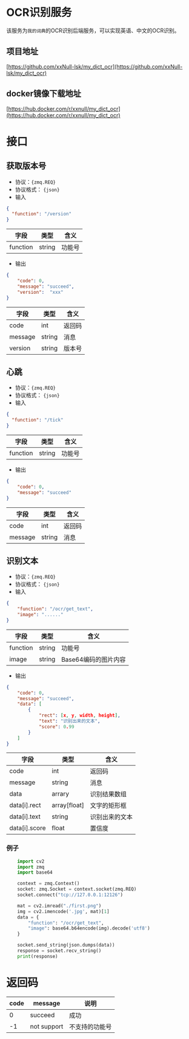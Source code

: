 # OCR识别服务

该服务为`我的词典`的OCR识别后端服务，可以实现英语、中文的OCR识别。
## 项目地址
[https://github.com/xxNull-lsk/my_dict_ocr](https://github.com/xxNull-lsk/my_dict_ocr)

## docker镜像下载地址
[https://hub.docker.com/r/xxnull/my_dict_ocr](https://hub.docker.com/r/xxnull/my_dict_ocr)

# 接口

## 获取版本号

- 协议：`{zmq.REQ}`
- 协议格式： `{json}`
- 输入
```json
{
  "function": "/version"
}
```

| 字段  |  类型 | 含义 |
| ------------ | ------------ | ------ |
|  function |  string | 功能号 |


- 输出
```json
{
    "code": 0,
    "message": "succeed",
    "version":  "xxx"
}
```

| 字段  |  类型 | 含义 |
| ------------ | ------------ | ------ |
| code  |  int | 返回码  |
|  message | string  |  消息 |
|  version | string  |  版本号 |



## 心跳

- 协议：`{zmq.REQ}`
- 协议格式： `{json}`
- 输入
```json
{
  "function": "/tick"
}
```

| 字段  |  类型 | 含义 |
| ------------ | ------------ | ------ |
|  function |  string | 功能号 |


- 输出
```json
{
    "code": 0,
    "message": "succeed"
}
```

| 字段  |  类型 | 含义 |
| ------------ | ------------ | ------ |
| code  |  int | 返回码  |
|  message | string  |  消息 |



## 识别文本

- 协议：`{zmq.REQ}`
- 协议格式： `{json}`
- 输入
```json
{
    "function": "/ocr/get_text",
    "image": "......"
}
```

| 字段  |  类型 | 含义 |
| ------------ | ------------ | ------ |
|  function |  string | 功能号 |
|  image |  string | Base64编码的图片内容 |


- 输出
```json
{
    "code": 0,
    "message": "succeed",
    "data": [
        {
            "rect": [x, y, width, height],
            "text": "识别出来的文本",
            "score": 0.99
        }
    ]
}
```

| 字段  |  类型 | 含义 |
| ------------ | ------------ | ------ |
| code  |  int | 返回码  |
|  message | string  |  消息 |
|  data | arrary  |  识别结果数组 |
|  data[i].rect | array[float]  |  文字的矩形框 |
|  data[i].text | string  |  识别出来的文本 |
|  data[i].score | float  |  置信度 |

### 例子
```python
    import cv2
    import zmq
    import base64

    context = zmq.Context()
    socket: zmq.Socket = context.socket(zmq.REQ)
    socket.connect("tcp://127.0.0.1:12126")

    mat = cv2.imread("./first.png")
    img = cv2.imencode('.jpg', mat)[1]
    data = {
        "function": "/ocr/get_text",
        "image": base64.b64encode(img).decode('utf8')
    }

    socket.send_string(json.dumps(data))
    response = socket.recv_string()
    print(response)
```

# 返回码


| code |  message | 说明 |
| ------------ | ------------ | ------ |
| 0  |  succeed | 成功  |
| -1  |  not support | 不支持的功能号  |

